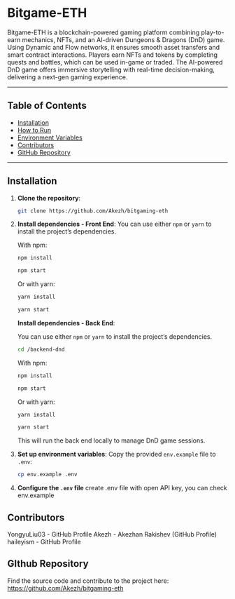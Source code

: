 
# Bitgame-ETH

Bitgame-ETH is a blockchain-powered gaming platform combining play-to-earn mechanics, NFTs, and an AI-driven Dungeons & Dragons (DnD) game. Using Dynamic and Flow networks, it ensures smooth asset transfers and smart contract interactions. Players earn NFTs and tokens by completing quests and battles, which can be used in-game or traded. The AI-powered DnD game offers immersive storytelling with real-time decision-making, delivering a next-gen gaming experience.

---

## Table of Contents
- [Installation](#installation)
- [How to Run](#how-to-run)
- [Environment Variables](#environment-variables)
- [Contributors](#contributors)
- [GitHub Repository](#github-repository)

---

## Installation

1. **Clone the repository**:
   ```bash
   git clone https://github.com/Akezh/bitgaming-eth


2. **Install dependencies - Front End**:
   You can use either `npm` or `yarn` to install the project’s dependencies.

   With npm:
   ```bash
   npm install
   ```
     ```bash
   npm start
   ```

   Or with yarn:
   ```bash
   yarn install
   ```
     ```bash
   yarn start
   ```
   **Install dependencies - Back End**:

   You can use either `npm` or `yarn` to install the project’s dependencies.

    ```bash
   cd /backend-dnd
   ```

   With npm:

   ```bash
   npm install
   ```
   ```bash
   npm start
   ```

   Or with yarn:
   ```bash
   yarn install
   ```
   ```bash
   yarn start
   ```

   This will run the back end locally to manage DnD game sessions.


3. **Set up environment variables**:
   Copy the provided `env.example` file to `.env`:
   ```bash
   cp env.example .env
   ```

4. **Configure the `.env` file** 
    create .env file with open API key, you can check env.example

## Contributors
YongyuLiu03 - GitHub Profile
Akezh - Akezhan Rakishev (GitHub Profile)
haileyism - GitHub Profile

## GIthub Repository

Find the source code and contribute to the project here:
https://github.com/Akezh/bitgaming-eth


 
  
